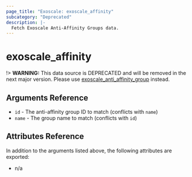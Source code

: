 ```yaml
---
page_title: "Exoscale: exoscale_affinity"
subcategory: "Deprecated"
description: |-
  Fetch Exoscale Anti-Affinity Groups data.
---
```


# exoscale\_affinity

!> **WARNING:** This data source is DEPRECATED and will be removed in the next major version. Please use [exoscale_anti_affinity_group](./anti_affinity_group.md) instead.


## Arguments Reference

* `id` - The anti-affinity group ID to match (conflicts with `name`)
* `name` - The group name to match (conflicts with `id`)


## Attributes Reference

In addition to the arguments listed above, the following attributes are exported:

* n/a
